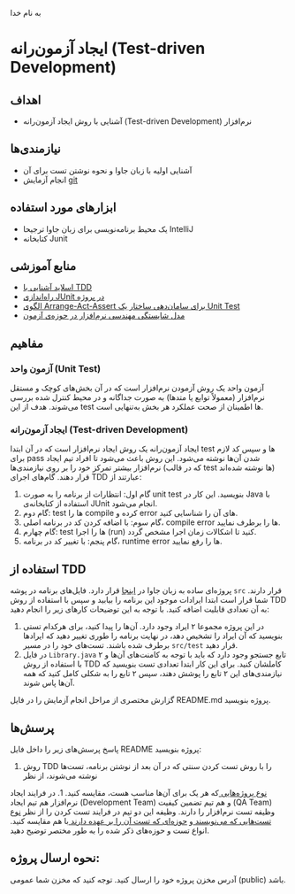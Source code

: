 به نام خدا

# ایجاد آزمون‌رانه (Test-driven Development)

## اهداف 
- آشنایی با روش ایجاد آزمون‌رانه (Test-driven Development) نرم‌افزار

## نیازمندی‌ها
- آشنایی اولیه با زبان جاوا و نحوه نوشتن تست برای آن
- انجام آزمایش [git](https://github.com/ssc-public/Software-Engineering-Lab/blob/main/instructions/git.md)

## ابزارهای مورد استفاده
- یک محیط برنامه‌نویسی برای زبان جاوا ترجیحا IntelliJ
- کتابخانه Junit

## منابع آموزشی
- [اسلاید آشنایی با TDD](https://github.com/ssc-public/Software-Engineering-Lab/raw/main/resources/TDD/An-Introduction-To-TDD.pptx)
- [راه‌اندازی JUnit در پروژه](https://www.jetbrains.com/help/idea/junit.html)
- [الگوی Arrange-Act-Assert برای سامان‌دهی ساختار یک Unit Test](https://java-design-patterns.com/patterns/arrange-act-assert/)
- [مدل شایستگی مهندسی نرم‌افزار در حوزه‌ی آزمون](https://docs.google.com/spreadsheets/d/1MeBzWbmPpv4FWnpn1GmzHOLP8Sl4F2d11Zb_rYz9HVo/edit?usp=sharing)

## مفاهیم

### آزمون واحد (Unit Test)
آزمون واحد یک روش آزمودن نرم‌افزار است که در آن بخش‌های کوچک و مستقل نرم‌افزار (معمولاً توابع یا متدها) به صورت جداگانه و در محیط کنترل شده بررسی می‌شوند. هدف از این test ها اطمینان از صحت عملکرد هر بخش به‌تنهایی است.

### ایجاد ‌آزمون‌رانه (Test-driven Development)
ایجاد آزمون‌رانه یک روش ایجاد نرم‌افزار است که در آن ابتدا test ها و سپس کد لازم برای pass شدن آن‌ها نوشته می‌شود. این روش باعث می‌شود تا افراد تیم ایجاد نرم‌افزار بیشتر تمرکز خود را بر روی نیازمندی‌ها (که در قالب test ها نوشته شده‌اند) قرار دهند. گام‌های اجرای TDD عبارتند از:

1. گام اول: انتظارات از برنامه را به صورت unit test بنویسید. این کار در Java با استفاده از کتابخانه‌ی JUnit انجام می‌شود.
3. گام دوم: test ها را compile کرده و error های آن را شناسایی کنید.
4. گام سوم: با اضافه کردن کد در برنامه اصلی، compile error ها را برطرف نمایید.
5. گام چهارم: test ها را اجرا (run) کنید تا اشکالات زمان اجرا مشخص گردد.
6. گام پنجم: با تغییر کد در برنامه، runtime error ها را رفع نمایید.

## استفاده از TDD
پروژه‌ای ساده به زبان جاوا در 
[اینجا](../../base-projects/library)
قرار دارد. فایل‌های برنامه در پوشه
`src`
قرار دارند. شما قرار است ابتدا ایرادات موجود این برنامه را بیابید و سپس با استفاده از روش
TDD
به آن تعدادی قابلیت اضافه کنید.
با توجه به این توضیحات کارهای زیر را انجام دهید:

1. در این پروژه مجموعا ۲ ایراد وجود دارد. آن‌ها را پیدا کنید، برای هرکدام تستی بنویسید که آن ایراد را تشخیص دهد، در نهایت برنامه را طوری تغییر دهید که ایرادها برطرف شده باشند. تست‌های خود را در مسیر
`src/test`
قرار دهید.
1. در فایل
`Library.java`
۲
تابع جستجو وجود دارد که باید با توجه به کامنت‌های آن‌ها و با استفاده از روش 
TDD
کاملشان کنید. برای این کار ابتدا تعدادی تست بنویسید که نیازمندی‌های این ۲ تابع را پوشش دهند، سپس ۲ تابع را به شکلی کامل کنید که همه آن‌ها پاس شوند.

گزارش مختصری از مراحل انجام آزمایش را در فایل README.md پروژه بنویسید.

## پرسش‌ها
پاسخ پرسش‌های زیر را داخل فایل README پروژه بنویسید:
1. روش
TDD
را با روش تست کردن سنتی که در آن بعد از نوشتن برنامه، تست‌ها نوشته می‌شوند، از نظر 
<ins>
نوع پروژه‌هایی
</ins>
 که هر یک برای آن‌ها مناسب هست، مقایسه کنید.
1. در فرایند ایجاد نرم‌افزار هم تیم ایجاد
(Development Team)
و هم تیم تضمین کیفیت
(QA Team)
وظیفه تست نرم‌افزار را دارند. وظیفه این دو تیم در فرایند تست کردن را از نظر 
<ins>
نوع تست‌هایی که می‌نویسند
</ins>
 و 
<ins>
حوزه‌ای که تست آن را بر عهده دارند
</ins>
با هم مقایسه کنید. انواع تست و حوزه‌های ذکر شده را به طور مختصر توضیح دهید.

## نحوه ارسال پروژه:
آدرس مخزن پروژه خود را ارسال کنید. توجه کنید که مخزن شما عمومی (public) باشد.
